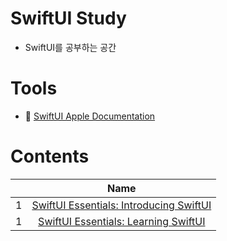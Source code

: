 # SwiftUI Study

- SwiftUI를 공부하는 공간

# Tools

- 📄 [SwiftUI Apple Documentation](https://developer.apple.com/documentation/swiftui)

# Contents

|       | Name |
| :---: | :---: |
| 1 | [SwiftUI Essentials: Introducing SwiftUI](https://github.com/cskime/swiftui-apple-study/tree/main/Essentials-Introducing-SwiftUI) |
| 1 | [SwiftUI Essentials: Learning SwiftUI](https://github.com/cskime/swiftui-apple-study/tree/main/Essentials-Learning-SwiftUI) |